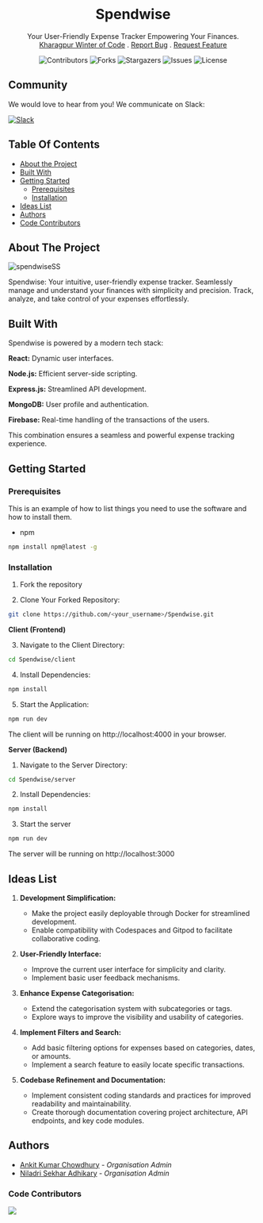 <br/>
<p align="center">
  <h1 align="center">Spendwise</h1>

  <p align="center">
    Your User-Friendly Expense Tracker Empowering Your Finances.
    <br/>
    <a href="https://kwoc.kossiitkgp.org">Kharagpur Winter of Code</a>
    .
    <a href="https://github.com/ani1609/Spendwise/issues/new/choose">Report Bug</a>
    .
    <a href="https://github.com/ani1609/Spendwise/issues/new/choose">Request Feature</a>
  </p>
</p>

<div align="center">
  
![Contributors](https://img.shields.io/github/contributors/ani1609/Spendwise?color=dark-green) ![Forks](https://img.shields.io/github/forks/ani1609/Spendwise?style=social) ![Stargazers](https://img.shields.io/github/stars/ani1609/Spendwise?style=social) ![Issues](https://img.shields.io/github/issues/ani1609/Spendwise) ![License](https://img.shields.io/github/license/ani1609/Spendwise)
</div>

## Community
We would love to hear from you! We communicate on Slack:

[![Slack](https://img.shields.io/badge/chat-on_slack-purple.svg?style=for-the-badge&logo=slack)](https://join.slack.com/t/spendwisegroup/shared_invite/zt-28g7vaeb4-ZZbfrM8cpb6j~EEoWvWR2A)

## Table Of Contents

* [About the Project](#about-the-project)
* [Built With](#built-with)
* [Getting Started](#getting-started)
  * [Prerequisites](#prerequisites)
  * [Installation](#installation)
* [Ideas List](#ideas-list)
* [Authors](#authors)
* [Code Contributors](#code-contributors)

## About The Project

![spendwiseSS](https://github.com/ani1609/Spendwise/assets/89239354/9297e584-f8e7-4dd6-aec2-01841bda01f4)


Spendwise: Your intuitive, user-friendly expense tracker. Seamlessly manage and understand your finances with simplicity and precision. Track, analyze, and take control of your expenses effortlessly.

## Built With

Spendwise is powered by a modern tech stack:

**React:** Dynamic user interfaces.

**Node.js:** Efficient server-side scripting.

**Express.js:** Streamlined API development.

**MongoDB:** User profile and authentication.

**Firebase:** Real-time handling of the transactions of the users.

This combination ensures a seamless and powerful expense tracking experience.


## Getting Started

### Prerequisites

This is an example of how to list things you need to use the software and how to install them.

* npm

```sh
npm install npm@latest -g
```

### Installation

1. Fork the repository

2. Clone Your Forked Repository:

```sh
git clone https://github.com/<your_username>/Spendwise.git
```

**Client (Frontend)**

3. Navigate to the Client Directory:

```sh
cd Spendwise/client
```

4. Install Dependencies:

```sh
npm install
```

5. Start the Application:

```sh
npm run dev
```

The client will be running on http://localhost:4000 in your browser.


**Server (Backend)**

1. Navigate to the Server Directory:

```sh
cd Spendwise/server
```

2. Install Dependencies:

```sh
npm install
```

3. Start the server

```sh
npm run dev
```

The server will be running on http://localhost:3000



## Ideas List

1. **Development Simplification:**
   - Make the project easily deployable through Docker for streamlined development.
   - Enable compatibility with Codespaces and Gitpod to facilitate collaborative coding.

3. **User-Friendly Interface:**
   - Improve the current user interface for simplicity and clarity.
   - Implement basic user feedback mechanisms.

4. **Enhance Expense Categorisation:**
   - Extend the categorisation system with subcategories or tags.
   - Explore ways to improve the visibility and usability of categories.

5. **Implement Filters and Search:**
   - Add basic filtering options for expenses based on categories, dates, or amounts.
   - Implement a search feature to easily locate specific transactions.

6. **Codebase Refinement and Documentation:**
   - Implement consistent coding standards and practices for improved readability and maintainability.
   - Create thorough documentation covering project architecture, API endpoints, and key code modules.


## Authors

* [Ankit Kumar Chowdhury](https://github.com/ani1609) - *Organisation Admin*
* [Niladri Sekhar Adhikary](https://github.com/niladrix719) - *Organisation Admin*

### Code Contributors

<a href="https://github.com/ani1609/SpendWise/graphs/contributors">
  <img src="https://contrib.rocks/image?repo=ani1609/SpendWise" />
</a>
